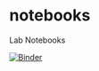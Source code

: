 # notebooks
Lab Notebooks

[![Binder](https://mybinder.org/badge.svg)](https://mybinder.org/v2/gh/awagner-mainz/notebooks/master?filepath=gallery%2FTextProcessing_Azpilcueta.ipynb)

